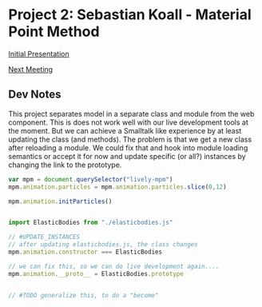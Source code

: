 <script>
// all scripts are lively-scripts that share the same "module" and therefore module global variables
import { createNewFileButton } from "./utils.js"
</script>


<link rel="stylesheet" type="text/css" href="utils.css">

# Project 2: Sebastian Koall - Material Point Method

<script>if (typeof createNewFileButton !== 'function') {var createNewFileButton = function f(){};}createNewFileButton("doc/PX2018/project_2/notices/", "New Notice", "notices");</script>
<script>if (typeof createNewFileButton !== 'function') {var createNewFileButton = function f(){};}createNewFileButton("doc/PX2018/project_2/meeting/", "New Meeting", "meeting", true);</script>
<script>if (typeof createNewFileButton !== 'function') {var createNewFileButton = function f(){};}createNewFileButton("doc/PX2018/project_2/presentation/", "New Presentation", "presentation", true);</script>  

[Initial Presentation](presentation/presentation-2018-05-16.md)

[Next Meeting](meeting/meeting-2018-05-22.md)


## Dev Notes

This project separates model in a separate class and module from the web component. This is does not work well with our live development tools at the moment. But we can achieve a Smalltalk like experience by at least updating the class (and methods). The problem is that we get a new class after reloading a module. We could fix that and hook into module loading semantics or accept it for now and update specific (or all?) instances by changing the link to the prototype. 

```javascript
var mpm = document.querySelector("lively-mpm")
mpm.animation.particles = mpm.animation.particles.slice(0,12)

mpm.animation.initParticles()


import ElasticBodies from "./elasticbodies.js"

// #UPDATE_INSTANCES
// after updating elasticbodies.js, the class changes
mpm.animation.constructor === ElasticBodies

// we can fix this, so we can do live development again....
mpm.animation.__proto__ = ElasticBodies.prototype


// #TODO generalize this, to do a "become" 
```